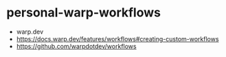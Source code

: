 # personal-warp-workflows

- warp.dev
- https://docs.warp.dev/features/workflows#creating-custom-workflows
- https://github.com/warpdotdev/workflows